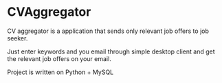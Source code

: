 # CVAggregator
CV aggregator is a application that sends only relevant job offers to job seeker.

Just enter keywords and you email through simple desktop client and get the relevant job offers on your email.

Project is written on Python + MySQL
